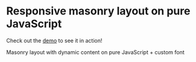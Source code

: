 # Responsive masonry layout on pure JavaScript

Check out the [demo](https://abramov-yury.github.io/responsive-masonry-layout/) to see it in action!

Masonry layout with dynamic content on pure JavaScript + custom font
